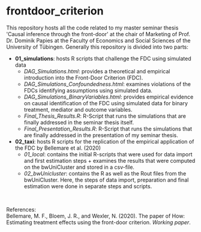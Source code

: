 # frontdoor_criterion
This repository hosts all the code related to my master seminar thesis 'Causal inference through the front-door' at the chair of Marketing of Prof. Dr. Dominik Papies at the Faculty of Economics and Social Sciences of the University of Tübingen.
Generally this repository is divided into two parts:
- **01_simulations**: hosts R scripts that challenge the FDC using simulated data
  - *DAG_Simulations.html*: provides a theoretical and empirical introduction into the Front-Door Criterion (FDC).
  - *DAG_Simulations_Confoundedness.html*: examines violations of the FDCs identifying assumptions using simulated data.
  - *DAG_Simulations_BinaryVariables.html*: provides empirical evidence on causal identification of the FDC using simulated data for binary treatment, mediator and outcome variables. 
  - *Final_Thesis_Results.R*: R-Script that runs the simulations that are finally addressed in the seminar thesis itself.
  - *Final_Presentation_Results.R*: R-Script that runs the simulations that are finally addressed in the presentation of my seminar thesis.
- **02_taxi**: hosts R scripts for the replication of the empirical application of the FDC by Bellemare et al. (2020)
  - *01_local*: contains the initial R-scripts that were used for data import and first estimation steps + examines the results that were computed on the bwUniCluster and stored in a csv-file.
  - *02_bwUnicluster*: contains the R as well as the Rout files from the bwUniCluster. Here, the steps of data import, preparation and final estimation were done in separate steps and scripts.

<br>

References:<br>
Bellemare, M. F., Bloem, J. R., and Wexler, N. (2020). The paper of How: Estimating treatment effects using the front-door criterion. *Working paper*.
